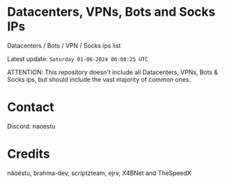 # Datacenters, VPNs, Bots and Socks IPs
 
Datacenters / Bots / VPN / Socks ips list

Latest update: `Saturday 01-06-2024 06:00:25 UTC` 

ATTENTION: This repository doesn't include all Datacenters, VPNs, Bots & Socks ips, 
but should include the vast majority of common ones.

# Contact
Discord: naoestu

# Credits
nãoéstu, brahma-dev, scriptzteam, ejrv, X4BNet and TheSpeedX
